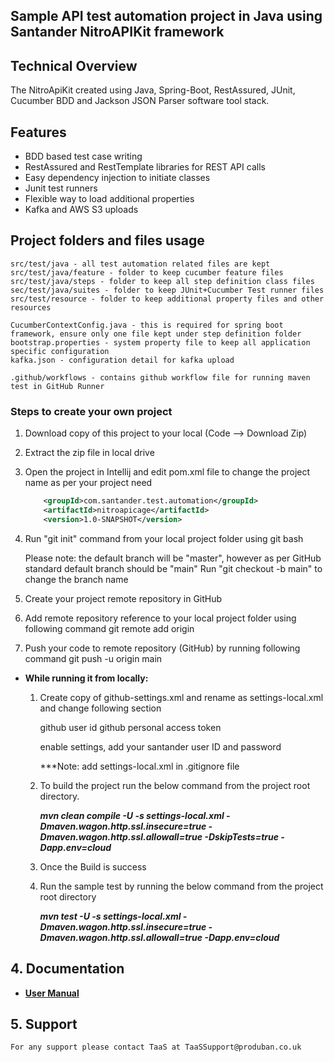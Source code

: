 ## Sample API test automation project in Java using Santander NitroAPIKit framework

## Technical Overview

The NitroApiKit created using Java, Spring-Boot, RestAssured, JUnit, Cucumber BDD and Jackson JSON Parser software tool stack.

## Features

- BDD based test case writing
- RestAssured and RestTemplate libraries for REST API calls
- Easy dependency injection to initiate classes
- Junit test runners
- Flexible way to load additional properties
- Kafka and AWS S3 uploads

## Project folders and files usage

    src/test/java - all test automation related files are kept
    src/test/java/feature - folder to keep cucumber feature files
    src/test/java/steps - folder to keep all step definition class files
    sec/test/java/suites - folder to keep JUnit+Cucumber Test runner files
    src/test/resource - folder to keep additional property files and other resources

    CucumberContextConfig.java - this is required for spring boot framework, ensure only one file kept under step definition folder
    bootstrap.properties - system property file to keep all application specific configuration
    kafka.json - configuration detail for kafka upload

    .github/workflows - contains github workflow file for running maven test in GitHub Runner

### Steps to create your own project

1. Download copy of this project to your local (Code --> Download Zip)
2. Extract the zip file in local drive
3. Open the project in Intellij and edit pom.xml file to change the project name as per your project need
   
    ```xml
        <groupId>com.santander.test.automation</groupId>
        <artifactId>nitroapicage</artifactId>
        <version>1.0-SNAPSHOT</version>
    ```
4. Run "git init" command from your local project folder using git bash

    Please note: the default branch will be "master", however as per GitHub standard default branch should be "main"
    Run "git checkout -b main" to change the branch name

5. Create your project remote repository in GitHub
6. Add remote repository reference to your local project folder using following command
    git remote add origin <your remote repo link>
   
7. Push your code to remote repository (GitHub) by running following command
    git push -u origin main

* __While running it from locally:__

    1. Create copy of github-settings.xml and rename as settings-local.xml and change following section
    
        <username>github user id</username>
        <password>github personal access token</password>

        enable <proxies> settings, add your santander user ID and password 

        ***Note: add settings-local.xml in .gitignore file

    2. To build the project run the below command from the project root directory.
        
        ***mvn clean compile -U -s settings-local.xml -Dmaven.wagon.http.ssl.insecure=true -Dmaven.wagon.http.ssl.allowall=true -DskipTests=true -Dapp.env=cloud***
       
    3. Once the Build is success
    4. Run the sample test by running the below command from the project root directory
       
        ***mvn test -U -s settings-local.xml -Dmaven.wagon.http.ssl.insecure=true -Dmaven.wagon.http.ssl.allowall=true -Dapp.env=cloud***

## 4. Documentation
* __[User Manual](https://confluence.almuk.santanderuk.corp/display/TAAS/NitroCloudAPI+-+API+Framework+on+Github)__


## 5. Support
    For any support please contact TaaS at TaaSSupport@produban.co.uk




